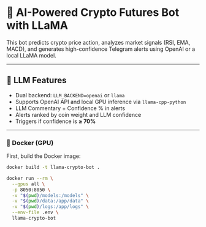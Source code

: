 # 🚀 AI-Powered Crypto Futures Bot with LLaMA

This bot predicts crypto price action, analyzes market signals (RSI, EMA, MACD), and generates high-confidence Telegram alerts using OpenAI or a local LLaMA model.

---

## 🧠 LLM Features

- Dual backend: `LLM_BACKEND=openai` or `llama`
- Supports OpenAI API and local GPU inference via `llama-cpp-python`
- LLM Commentary + Confidence % in alerts
- Alerts ranked by coin weight and LLM confidence
- Triggers if confidence is **≥ 70%**

---

### 🐳 Docker (GPU)

First, build the Docker image:
```bash
docker build -t llama-crypto-bot .

docker run --rm \
  --gpus all \
  -p 8050:8050 \
  -v "$(pwd)/models:/models" \
  -v "$(pwd)/data:/app/data" \
  -v "$(pwd)/logs:/app/logs" \
  --env-file .env \
  llama-crypto-bot